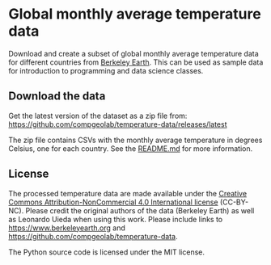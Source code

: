 # Global monthly average temperature data

Download and create a subset of global monthly average temperature data for
different countries from [Berkeley Earth](https://berkeleyearth.org). This can
be used as sample data for introduction to programming and data science
classes.

## Download the data

Get the latest version of the dataset as a zip file from:
https://github.com/compgeolab/temperature-data/releases/latest

The zip file contains CSVs with the monthly average temperature in degrees
Celsius, one for each country. See the [README.md](data/processed/README.md)
for more information.

## License

The processed temperature data are made available under the
[Creative Commons Attribution-NonCommercial 4.0 International license](https://creativecommons.org/licenses/by-nc/4.0/)
(CC-BY-NC).
Please credit the original authors of the data (Berkeley Earth) as well as
Leonardo Uieda when using this work.
Please include links to https://www.berkeleyearth.org and
https://github.com/compgeolab/temperature-data.

The Python source code is licensed under the MIT license.
